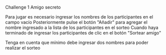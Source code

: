 Challenge 1
Amigo secreto

Para jugar es necesario ingresar los nombres de los participantes en el campo vacío
Posteriormente pulse el botón "Añadir" para agregar el nombre ingresado a la lista de los participantes en el sorteo
Cuando haya terminado de ingresar los participantes de clic en el botón "Sortear amigo"

Tenga en cuenta que mínimo debe ingresar dos nombres para poder realizar el sorteo
